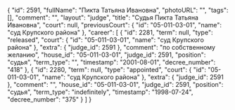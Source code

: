 {
    "id": 2591,
    "fullName": "Пикта Татьяна Ивановна",
    "photoURL": "",
    "tags": [],
    "comment": "",
    "layout": "judge",
    "title": "Судья Пикта Татьяна Ивановна",
    "court": null,
    "previousCourt": {
        "id": "05-011-03-01",
        "name": "суд Крупского района"
    },
    "career": [
        {
            "id": 2281,
            "term": null,
            "type": "released",
            "court": {
                "id": "05-011-03-01",
                "name": "суд Крупского района"
            },
            "extra": {
                "judge_id": 2591
            },
            "comment": "по собственному желанию",
            "house_id": "05-011-03-01",
            "judge_id": 2591,
            "position": "судья",
            "term_type": "",
            "timestamp": "2001-08-01",
            "decree_number": "418"
        },
        {
            "id": 2280,
            "term": null,
            "type": "appointed",
            "court": {
                "id": "05-011-03-01",
                "name": "суд Крупского района"
            },
            "extra": {
                "judge_id": 2591
            },
            "comment": "",
            "house_id": "05-011-03-01",
            "judge_id": 2591,
            "position": "судья",
            "term_type": "indefinitely",
            "timestamp": "1998-07-24",
            "decree_number": "375"
        }
    ]
}